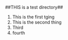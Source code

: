 ##THIS is a test directory##


1. This is the first tging
2. This is the second thing
3. Third
7. fourth
